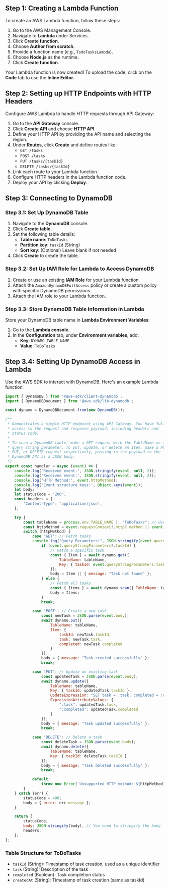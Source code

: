 ## Step 1: Creating a Lambda Function
To create an AWS Lambda function, follow these steps:
1. Go to the AWS Management Console.
2. Navigate to **Lambda** under Services.
3. Click **Create function**.
4. Choose **Author from scratch**.
5. Provide a function name (e.g., `TodoTasksLambda`).
6. Choose **Node.js** as the runtime.
7. Click **Create function**.

Your Lambda function is now created! To upload the code, click on the **Code** tab to use the **Inline Editor**.

## Step 2: Setting up HTTP Endpoints with HTTP Headers
Configure AWS Lambda to handle HTTP requests through API Gateway:
1. Go to the **API Gateway** console.
2. Click **Create API** and choose **HTTP API**.
3. Define your HTTP API by providing the API name and selecting the region.
4. Under **Routes**, click **Create** and define routes like:
   - `GET /tasks`
   - `POST /tasks`
   - `PUT /tasks/{taskId}`
   - `DELETE /tasks/{taskId}`
5. Link each route to your Lambda function.
6. Configure HTTP headers in the Lambda function code.
7. Deploy your API by clicking **Deploy**.

## Step 3: Connecting to DynamoDB
### Step 3.1: Set Up DynamoDB Table
1. Navigate to the **DynamoDB** console.
2. Click **Create table**.
3. Set the following table details:
   - **Table name**: `ToDoTasks`
   - **Partition key**: `taskId` (String)
   - **Sort key**: (Optional) Leave blank if not needed
4. Click **Create** to create the table.

### Step 3.2: Set Up IAM Role for Lambda to Access DynamoDB
1. Create or use an existing **IAM Role** for your Lambda function.
2. Attach the `AmazonDynamoDBFullAccess` policy or create a custom policy with specific DynamoDB permissions.
3. Attach the IAM role to your Lambda function.

### Step 3.3: Store DynamoDB Table Information in Lambda
Store your DynamoDB table name in **Lambda Environment Variables**:
1. Go to the **Lambda console**.
2. In the **Configuration** tab, under **Environment variables**, add:
   - **Key**: `DYNAMO_TABLE_NAME`
   - **Value**: `ToDoTasks`

## Step 3.4: Setting Up DynamoDB Access in Lambda
Use the AWS SDK to interact with DynamoDB. Here's an example Lambda function:

```javascript
import { DynamoDB } from '@aws-sdk/client-dynamodb';
import { DynamoDBDocument } from '@aws-sdk/lib-dynamodb';

const dynamo = DynamoDBDocument.from(new DynamoDB());

/**
 * Demonstrates a simple HTTP endpoint using API Gateway. You have full
 * access to the request and response payload, including headers and
 * status code.
 *
 * To scan a DynamoDB table, make a GET request with the TableName as a
 * query string parameter. To put, update, or delete an item, make a POST,
 * PUT, or DELETE request respectively, passing in the payload to the
 * DynamoDB API as a JSON body.
 */
export const handler = async (event) => {
    console.log('Received event:', JSON.stringify(event, null, 2));
    console.log('Received event:', JSON.stringify(event, null, 2));
    console.log('HTTP Method:', event.httpMethod);
    console.log('Event structure keys:', Object.keys(event));
    let body;
    let statusCode = '200';
    const headers = {
        'Content-Type': 'application/json',
    };

    try {
        const tableName = process.env.TABLE_NAME || "ToDoTasks"; // Use environment variable for flexibility
        const httpMethod = event.requestContext?.http?.method || event.httpMethod;
        switch (httpMethod) {
            case 'GET': // Fetch tasks
            console.log("Query Parameters:", JSON.stringify(event.queryStringParameters, null, 2));
                if (event.queryStringParameters?.taskId) {
                    // Fetch a specific task
                    const { Item } = await dynamo.get({
                        TableName: tableName,
                        Key: { taskId: event.queryStringParameters.taskId }
                    });
                    body = Item || { message: "Task not found" };
                } else {
                    // Fetch all tasks
                    const { Items } = await dynamo.scan({ TableName: tableName });
                    body = Items;
                }
                break;

            case 'POST': // Create a new task
                const newTask = JSON.parse(event.body);
                await dynamo.put({
                    TableName: tableName,
                    Item: {
                        taskId: newTask.taskId,
                        task: newTask.task,
                        completed: newTask.completed
                    }
                });
                body = { message: "Task created successfully" };
                break;

            case 'PUT': // Update an existing task
                const updatedTask = JSON.parse(event.body);
                await dynamo.update({
                    TableName: tableName,
                    Key: { taskId: updatedTask.taskId },
                    UpdateExpression: "SET task = :task, completed = :completed",
                    ExpressionAttributeValues: {
                        ":task": updatedTask.task,
                        ":completed": updatedTask.completed
                    }
                });
                body = { message: "Task updated successfully" };
                break;

            case 'DELETE': // Delete a task
                const deleteTask = JSON.parse(event.body);
                await dynamo.delete({
                    TableName: tableName,
                    Key: { taskId: deleteTask.taskId }
                });
                body = { message: "Task deleted successfully" };
                break;

            default:
                throw new Error(`Unsupported HTTP method: ${httpMethod}`);
        }
    } catch (err) {
        statusCode = 400;
        body = { error: err.message };
    }

    return {
        statusCode,
        body: JSON.stringify(body), // You need to stringify the body
        headers,
    };
};
```

### Table Structure for ToDoTasks
- `taskId` (String): Timestamp of task creation, used as a unique identifier
- `task` (String): Description of the task
- `completed` (Boolean): Task completion status
- `createdAt` (String): Timestamp of task creation (same as taskId)
